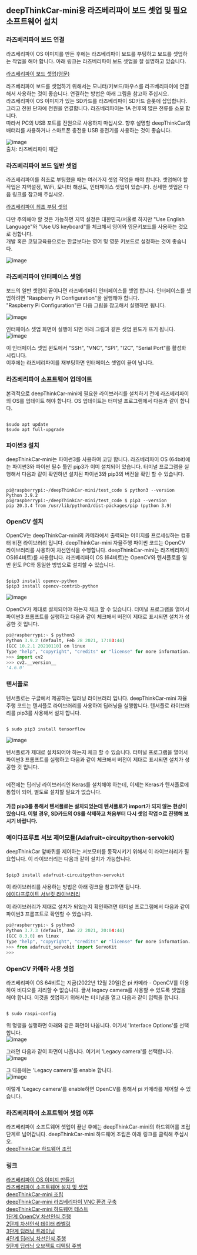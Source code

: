 ## deepThinkCar-mini용 라즈베리파이 보드 셋업 및 필요 소프트웨어 설치

### 라즈베리파이 보드 연결 
라즈베리파이 OS 이미지를 만든 후에는 라즈베리파이 보드를 부팅하고 보드를 셋업하는 작업을 해야 합니다. 아래 링크는 라즈베리파이 보드 셋업을 잘 설명하고 있습니다.   

[라즈베리파이 보드 셋업(영문)](https://projects.raspberrypi.org/en/projects/raspberry-pi-setting-up)

라즈베리파이 보드를 셋업하기 위해서는 모니터/키보드/마우스를 라즈베리파이에 연결해서 사용하는 것이 좋습니다. 연결하는 방법은 아래 그림을 참고하 주십시오.       
라즈베리파이 OS 이미지가 있는 SD카드를 라즈베리파이 SD카드 슬롯에 삽입합니다. 그리고 전원 단자에 전원을 연결합니다. 라즈베리파이는 1A 전후의 많은 전류를 소모 합니다.    
따라서 PC의 USB 포트를 전원으로 사용하지 마십시오. 향후 설명할 deepThinkCar의 배터리를 사용하거나 스마트폰 충전용 USB 충전기를 사용하는 것이 좋습니다.    

![image](https://user-images.githubusercontent.com/76054530/125740222-dffcaeeb-1982-445d-b534-761ebd2c9a01.png)    
출처: 라즈베리파이 재단   

### 라즈베리파이 보드 일반 셋업 
라즈베리파이를 최초로 부팅했을 때는 여러가지 셋업 작업을 해야 합니다. 셋업해야 할 작업은 지역설정, WiFi, 모니터 해상도, 인터페이스 셋업이 있습니다. 
상세한 셋업은 다음 링크를 참고해 주십시오. 

[라즈베리파이 최초 부팅 셋업](https://projects.raspberrypi.org/en/projects/raspberry-pi-setting-up/4)   

다만 주의해야 할 것은 가능하면 지역 설정은 대한민국/서울로 하지만 "Use English Language"와 "Use US keyboard"를 체크해서 영어와 영문키보드를 사용하는 것으로 정합니다.    
개발 혹은 코딩교육용으로는 한글보다는 영어 및 영문 키보드로 설정하는 것이 좋습니다.    

![image](https://user-images.githubusercontent.com/76054530/125741576-5d470544-34ec-48c3-8fd2-c29dd48d039c.png)

### 라즈베리파이 인터페이스 셋업 
보드의 일반 셋업이 끝이나면 라즈베리파이 인터페이스를 셋업 합니다. 인터페이스를 셋업하려면 "Raspberry Pi Configuration"을 실행해야 합니다.    
"Raspberry Pi Configuration"은 다음 그림을 참고해서 실행하면 됩니다. 

![image](https://user-images.githubusercontent.com/96219601/208640912-867bba1f-2169-41c0-bfec-9279ee837c09.png)

인터페이스 셋업 화면이 실행이 되면 아래 그림과 같은 셋업 윈도가 뜨기 됩니다. 
![image](https://user-images.githubusercontent.com/96219601/208641239-33cb071f-9f8a-4c11-8b6b-dec72c1b254c.png)

이 인터페이스 셋업 윈도에서 "SSH", "VNC", "SPI", "I2C", "Serial Port"를 활성화 시킵니다.   
이후에는 라즈베리파이를 재부팅하면 인터페이스 셋업이 끝이 납니다.  

### 라즈베리파이 소프트웨어 업데이트 
본격적으로 deepThinkCar-mini에 필요한 라이브러리를 설치하기 전에 라즈베리파이의 OS를 업데이트 해야 합니다. OS 업데이트는 터미널 프로그램에서 다음과 같이 합니다. 

<pre><code>
$sudo apt update
$sudo apt full-upgrade
</code></pre>

### 파이썬3 설치 
deepThinkCar-mini는 파이썬3를 사용하여 코딩 합니다. 라즈베리파이 OS (64bit)에는 파이썬3와 파이썬 필수 툴인 pip3가 이미 설치되어 있습니다. 
터미널 프로그램을 실행해서 다음과 같이 확인하년 설치된 파이썬3와 pip3의 버전을 확인 할 수 있습니다. 
<pre><code>
pi@raspberrypi:~/deepThinkCar-mini/test_code $ python3 --version
Python 3.9.2
pi@raspberrypi:~/deepThinkCar-mini/test_code $ pip3 --version
pip 20.3.4 from /usr/lib/python3/dist-packages/pip (python 3.9)
</code></pre>

### OpenCV 설치
OpenCV는 deepThinkCar-mini의 카메라에서 출력되는 이미지를 프로세싱하는 컴퓨터 비젼 라이브러리 입니다. deepThinkCar-mini 자율주행 파이썬 코드는 OpenCV 라이브러리를 사용하여 차선인식을 수행합니다. deepThinkCar-mini는 라즈베리파이 OS(64비트)를 사용합니다. 라즈베리파이 OS (64비트)는 OpenCV와 텐서플로를 일반 윈도 PC와 동일한 방법으로 설치할 수 있습니다.    

<pre><code>
$pip3 install opencv-python
$pip3 install opencv-contrib-python
</code></pre>

![image](https://user-images.githubusercontent.com/96219601/208644496-1c78dd04-5e24-4b67-9bd8-ed1c354d6af7.png)

OpenCV가 제대로 설치되어야 하는지 체크 할 수 있습니다. 터미널 프로그램을 열어서 파이썬3 프롬프트를 실행하고 다음과 같이 체크해서 버전이 제대로 표시되면 설치가 성공한 것 입니다. 
``` python
pi@raspberrypi:~ $ python3
Python 3.9.2 (default, Feb 28 2021, 17:03:44) 
[GCC 10.2.1 20210110] on linux
Type "help", "copyright", "credits" or "license" for more information.
>>> import cv2
>>> cv2.__version__
'4.6.0'
```

### 텐서플로
텐서플로는 구글에서 제공하는 딥러닝 라이브러리 입니다. deepThinkCar-mini 자율주행 코드는 텐서플로 라이브러리를 사용하여 딥러닝을 실행합니다. 텐서플로 라이브러리를 pip3를 사용해서 설치 합니다. 
<pre><code>
$ sudo pip3 install tensorflow
</code></pre>

![image](https://user-images.githubusercontent.com/96219601/208645461-623283fb-4965-485c-907f-e0516b6c18fe.png)

텐서플로가  제대로 설치되어야 하는지 체크 할 수 있습니다. 터미널 프로그램을 열어서 파이썬3 프롬프트를 실행하고 다음과 같이 체크해서 버전이 제대로 표시되면 설치가 성공한 것 입니다.
```python

```
에전에는 딥러닝 라이브러리인 Keras를 설치해야 하는데, 이제는 Keras가 텐서플로에 통합이 되어, 별도로 설치할 필요가 없습니다.  
#### 가끔 pip3를 통해서 텐서플로는 설치되었는데 텐서플로가 import가 되지 않는 현상이 있습니다. 이럴 경우, SD카드의 OS를 삭제하고 처음부터 다시 셋업 작업ㅇ르 진행해 보시기 바랍니다.  

### 에이다프루트 서보 제어모듈(Adafruit=circuitpython-servokit)
deepThinkCar 앞바퀴를 제어하는 서보모터를 동작시키기 위해서 이 라이브러리가 필요합니다. 이 라이브러리는 다음과 같이 설치가 가능합니다. 

<pre><code>
$pip3 install adafruit-circuitpython-servokit
</code></pre>

이 라이브러리를 사용하는 방법은 아래 링크을 참고하면 됩니다.     
[에이다프루이트 서보킷 라이브러리 ](https://circuitpython.readthedocs.io/projects/servokit/en/latest/)

이 라이브러리가 제대로 설치가 되었는지 확인하려면 터미널 프로그램에서 다음과 같이 파이썬3 프롬프트로 확인할 수 있습니다. 
``` python
pi@raspberrypi:~ $ python3
Python 3.7.3 (default, Jan 22 2021, 20:04:44) 
[GCC 8.3.0] on linux
Type "help", "copyright", "credits" or "license" for more information.
>>> from adafruit_servokit import ServoKit
>>> 
```

### OpenCV 카메라 사용 셋업 
라즈베리파이 OS 64비트는 지금(2022년 12월 20일)은  pi 카메라 - OpenCV를 이용하여 비디오를 처리할 수 없습니다. 글서 legacy camera를 사용할 수 있도록 셋업을 해야 합니다. 이것을 셋업하기 위해서는 터미널을 열고 다음과 같이 입력을 합니다. 
<pre><code>
$ sudo raspi-config
</code></pre>

위 명령을 실행하면 아래와 같은 화면이 나옵니다. 여기서 'Interface Options'를 선택합니다.   
![image](https://user-images.githubusercontent.com/96219601/208649683-a861f1a5-6f3a-44ad-b179-4ba52c12c14e.png)

그러면 다음과 같이 화면이 나옵니다. 여기서 'Legacy camera'를 선택합니다.   
![image](https://user-images.githubusercontent.com/96219601/208650348-14d32e7b-b415-492c-a455-7346958a5dcf.png)

그 다음에는 'Legacy camera'를 enable 합니다.   
![image](https://user-images.githubusercontent.com/96219601/208650188-449ef42c-f6c7-439d-9ffc-617dfde64f47.png)

이렇게 'Legacy camera'를 enable하면 OpenCV를 통해서 pi 카메라를 제어할 수 있습니다.    

### 라즈베리파이 소프트웨어 셋업 이후 
라즈베리파이 소프트웨어 셋업이 끝난 후에는 deepThinkCar-mini의 하드웨어를 조립 단계로 넘어갑니다. deepThinkCar-mini 하드웨어 조립은 아래 링크를 클릭해 주십시오.   
[deepThinkCar 하드웨어 조립](https://jd-edu.github.io/deepThinkCar_mini/doc/hardware)

### 링크
[라즈베리파이 OS 이미지 만들기](https://jd-edu.github.io/deepThinkCar_mini/doc/os)      
[라즈베리파이 소프트웨어 설치 및 셋업](https://jd-edu.github.io/deepThinkCar_mini/doc/setup)       
[deepThinkCar-mini 조립](https://jd-edu.github.io/deepThinkCar_mini/doc/assembly)   
[deepThinkCar-mini 라즈베리파이 VNC 환경 구축](https://jd-edu.github.io/deepThinkCar_mini/doc/vnc)     
[deepThinkCar-mini 하드웨어 테스트](https://jd-edu.github.io/deepThinkCar_mini/doc/hardware)     
[1단계 OpenCV 차선인식 주행](https://jd-edu.github.io/deepThinkCar_mini/doc/step_1)        
[2단계 차선인식 데이터 라벨링](https://jd-edu.github.io/deepThinkCar_mini/doc/step_2)      
[3단계 딥러닝 트레이닝](https://jd-edu.github.io/deepThinkCar_mini/doc/step_3)     
[4단계 딥러닝 차선인식 주행](https://jd-edu.github.io/deepThinkCar_mini/doc/step_4)    
[5단계 딥러닝 오브젝트 디텍팅 주행](https://jd-edu.github.io/deepThinkCar_mini/doc/step_5) 

